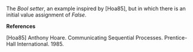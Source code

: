The <i>Bool setter</i>, an example inspired by [Hoa85], but in which there is an initial value assignment of <i>False</i>.

<b>References</b>

<p>
[Hoa85] Anthony Hoare. Communicating Sequential Processes. Prentice-Hall International. 1985.
